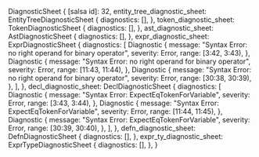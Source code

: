 DiagnosticSheet {
    [salsa id]: 32,
    entity_tree_diagnostic_sheet: EntityTreeDiagnosticSheet {
        diagnostics: [],
    },
    token_diagnostic_sheet: TokenDiagnosticSheet {
        diagnostics: [],
    },
    ast_diagnostic_sheet: AstDiagnosticSheet {
        diagnostics: [],
    },
    expr_diagnostic_sheet: ExprDiagnosticSheet {
        diagnostics: [
            Diagnostic {
                message: "Syntax Error: no right operand for binary operator",
                severity: Error,
                range: [3:42, 3:43),
            },
            Diagnostic {
                message: "Syntax Error: no right operand for binary operator",
                severity: Error,
                range: [11:43, 11:44),
            },
            Diagnostic {
                message: "Syntax Error: no right operand for binary operator",
                severity: Error,
                range: [30:38, 30:39),
            },
        ],
    },
    decl_diagnostic_sheet: DeclDiagnosticSheet {
        diagnostics: [
            Diagnostic {
                message: "Syntax Error: ExpectEqTokenForVariable",
                severity: Error,
                range: [3:43, 3:44),
            },
            Diagnostic {
                message: "Syntax Error: ExpectEqTokenForVariable",
                severity: Error,
                range: [11:44, 11:45),
            },
            Diagnostic {
                message: "Syntax Error: ExpectEqTokenForVariable",
                severity: Error,
                range: [30:39, 30:40),
            },
        ],
    },
    defn_diagnostic_sheet: DefnDiagnosticSheet {
        diagnostics: [],
    },
    expr_ty_diagnostic_sheet: ExprTypeDiagnosticSheet {
        diagnostics: [],
    },
}